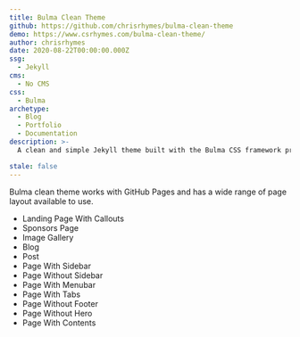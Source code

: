```yaml
---
title: Bulma Clean Theme
github: https://github.com/chrisrhymes/bulma-clean-theme
demo: https://www.csrhymes.com/bulma-clean-theme/
author: chrisrhymes
date: 2020-08-22T00:00:00.000Z
ssg:
  - Jekyll
cms:
  - No CMS
css:
  - Bulma
archetype:
  - Blog
  - Portfolio
  - Documentation
description: >-
  A clean and simple Jekyll theme built with the Bulma CSS framework providing a variety of page layouts anb blog pages.

stale: false
---
```


Bulma clean theme works with GitHub Pages and has a wide range of page layout available to use.

- Landing Page With Callouts
- Sponsors Page
- Image Gallery
- Blog
- Post
- Page With Sidebar
- Page Without Sidebar
- Page With Menubar
- Page With Tabs
- Page Without Footer
- Page Without Hero
- Page With Contents
